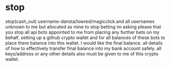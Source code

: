 # stop
stop(cash_out)
username-dansta/lowred/magicclick.and all usernames unknown to me but allocated as mine to stop betting 
 im asking please that you stop all api bots appointed to me from placing any further bets on my behalf.
 setting up a github crypto wallet and for all balances of these bots to place there balance into this wallet.
 I would like the final balance. all details of how to effectively transfer final balance into my bank account safely.
 all keys/address or any other details also must be given to me of this crypto wallet.

